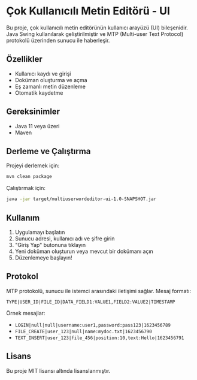 # Çok Kullanıcılı Metin Editörü - UI

Bu proje, çok kullanıcılı metin editörünün kullanıcı arayüzü (UI) bileşenidir. Java Swing kullanılarak geliştirilmiştir ve MTP (Multi-user Text Protocol) protokolü üzerinden sunucu ile haberleşir.

## Özellikler

- Kullanıcı kaydı ve girişi
- Doküman oluşturma ve açma
- Eş zamanlı metin düzenleme
- Otomatik kaydetme

## Gereksinimler

- Java 11 veya üzeri
- Maven

## Derleme ve Çalıştırma

Projeyi derlemek için:

```bash
mvn clean package
```

Çalıştırmak için:

```bash
java -jar target/multiuserwordeditor-ui-1.0-SNAPSHOT.jar
```

## Kullanım

1. Uygulamayı başlatın
2. Sunucu adresi, kullanıcı adı ve şifre girin
3. "Giriş Yap" butonuna tıklayın
4. Yeni doküman oluşturun veya mevcut bir dokümanı açın
5. Düzenlemeye başlayın!

## Protokol

MTP protokolü, sunucu ile istemci arasındaki iletişimi sağlar. Mesaj formatı:

```
TYPE|USER_ID|FILE_ID|DATA_FIELD1:VALUE1,FIELD2:VALUE2|TIMESTAMP
```

Örnek mesajlar:

- `LOGIN|null|null|username:user1,password:pass123|1623456789`
- `FILE_CREATE|user_123|null|name:mydoc.txt|1623456790`
- `TEXT_INSERT|user_123|file_456|position:10,text:Hello|1623456791`

## Lisans

Bu proje MIT lisansı altında lisanslanmıştır.
